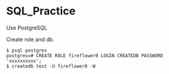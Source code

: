 # SQL_Practice

Use PostgreSQL

Create role and db.

```
$ psql postgres
postgres=# CREATE ROLE fireflower0 LOGIN CREATEDB PASSWORD 'xxxxxxxxxx';
$ createdb test -U fireflower0 -W
```
